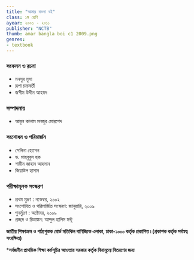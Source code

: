 ```yaml
---
title: "আমার বাংলা বই"
class: ১ম শ্রেণি
ayear: ২০০৩ - ২০১১
publisher: "NCTB"
thumb: amar bangla boi c1 2009.png
genres: 
- textbook
---
```

### সংকলন ও রচনা
* মনসুর মুসা 
* রূপা চক্রবর্তী
* জসীম উদ্দীন আহমদ

### সম্পাদনায়
* আবুল কালাম মনজুর মোরশেদ

### সংশোধন ও পরিমার্জন 
* সেলিনা হোসেন
* ড. মাহবুবুল হক
* শামীম জাহান আহসান
* জিয়াউল হাসান

### পরীক্ষামূলক সংস্করণ
* প্রথম মুদ্রণ : নভেম্বর, ২০০২
* সংশোধিত ও পরিমার্জিত সংস্করণ: জানুয়ারি, ২০০৯
* পুনর্মুদ্রণ : অক্টোবর, ২০০৯
* প্রচ্ছদ ও চিত্রাঙ্কন: আব্দুল হালিম মন্টু

**জাতীয় শিক্ষাক্রম ও পাঠ্যপুস্তক বোর্ড মতিঝিল বাণিজ্যিক এলাকা, ঢাকা-১০০০ কর্তৃক প্রকাশিত ৷ (প্রকাশক কর্তৃক সর্বস্বত্ব সংরক্ষিত)**

***সর্বজনীন প্রাথমিক শিক্ষা কর্মসূচির আওতায় সরকার কর্তৃক বিনামূল্যে বিতরণের জন্য**